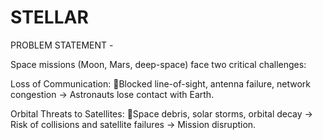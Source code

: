# STELLAR
PROBLEM STATEMENT -

Space missions (Moon, Mars, deep-space) face two critical challenges:

Loss of Communication: Blocked line-of-sight, antenna failure, network congestion → Astronauts lose contact with Earth.

Orbital Threats to Satellites: Space debris, solar storms, orbital decay → Risk of collisions and satellite failures → Mission disruption.
